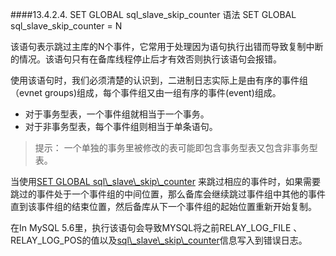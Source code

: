 ####13.4.2.4. SET GLOBAL sql\_slave\_skip\_counter 语法
	SET GLOBAL sql_slave_skip_counter = N

该语句表示跳过主库的N个事件，它常用于处理因为语句执行出错而导致复制中断的情况。该语句只有在备库线程停止后才有效否则执行该语句会报错。

使用该语句时，我们必须清楚的认识到，二进制日志实际上是由有序的事件组（evnet groups)组成，每个事件组又由一组有序的事件(event)组成。

* 对于事务型表，一个事件组就相当于一个事务。
* 对于非事务型表，每个事件组则相当于单条语句。  
>提示：
>一个单独的事务里被修改的表可能即包含事务型表又包含非事务型表。

当使用[SET GLOBAL sql\\_slave\\_skip\\_counter]() 来跳过相应的事件时，如果需要跳过的事件处于一个事件组的中间位置，那么备库会继续跳过事件组中其他的事件直到该事件组的结束位置，然后备库从下一个事件组的起始位置重新开始复制。

在In MySQL 5.6里，执行该语句会导致MYSQL将之前RELAY\_LOG\_FILE 、RELAY\_LOG\_POS的值以及[sql\\_slave\\_skip\\_counter]()信息写入到错误日志。
